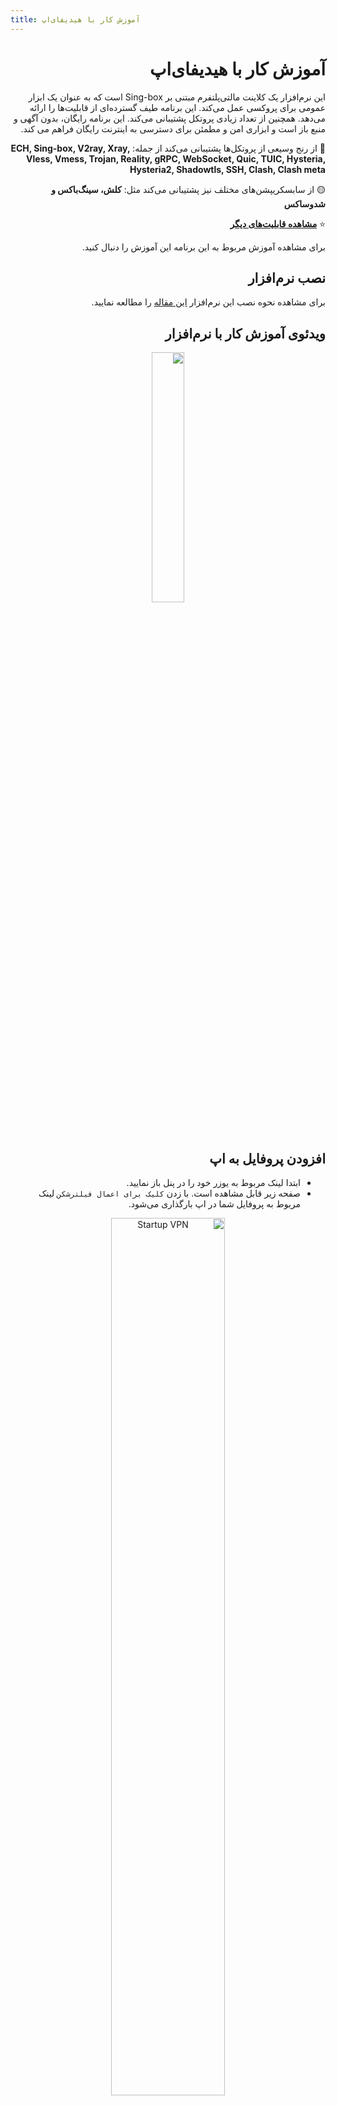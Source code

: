 ```yaml
---
title: آموزش کار با هیدیفای‌اپ
---
```


<div dir="rtl">


# آموزش کار با هیدیفای‌‌اپ
این نرم‌افزار یک کلاینت مالتی‌پلتفرم مبتنی بر Sing-box است که به عنوان یک ابزار عمومی برای پروکسی عمل می‌کند. این برنامه طیف گسترده‌ای از قابلیت‌ها را ارائه می‌دهد. همچنین از تعداد زیادی پروتکل پشتیبانی می‌کند. این برنامه رایگان، بدون آگهی و منبع باز است و ابزاری امن و مطمئن برای دسترسی به اینترنت رایگان فراهم می کند. 

🚀 از رنج وسیعی از پروتکل‌ها پشتیبانی می‌کند از جمله: 
**ECH, Sing-box, V2ray, Xray, Vless, Vmess, Trojan, Reality, gRPC, WebSocket, Quic, TUIC, Hysteria, Hysteria2, Shadowtls, SSH, Clash, Clash meta**

🟡 از سابسکریپشن‌های مختلف نیز پشتیبانی می‌کند مثل: **کلش، سینگ‌باکس و شدوساکس**

⭐ **[مشاهده قابلیت‌های دیگر](https://github.com/hiddify/hiddify-next/blob/main/README_fa.md#-%D8%A7%D9%85%DA%A9%D8%A7%D9%86%D8%A7%D8%AA-%D8%A7%D8%B5%D9%84%DB%8C)**


برای مشاهده آموزش مربوط به این برنامه این آموزش را دنبال کنید. 


## نصب نرم‌افزار
برای مشاهده نحوه نصب این نرم‌افزار [این مقاله](https://github.com/hiddify/hiddify-next/wiki/%D8%A2%D9%85%D9%88%D8%B2%D8%B4-%D9%86%D8%B5%D8%A8-%D9%86%D8%B1%D9%85%E2%80%8C%D8%A7%D9%81%D8%B2%D8%A7%D8%B1-%D9%87%DB%8C%D8%AF%DB%8C%D9%81%D8%A7%DB%8C%E2%80%8C%D9%86%DA%A9%D8%B3%D8%AA) را مطالعه نمایید.
<br>

## ویدئوی آموزش کار با نرم‌افزار

<div align=center>

<a href="https://www.youtube.com/watch?v=EjHjLQbC40E"><img width="32%" src="https://github.com/hiddify/hiddify-next/assets/125398461/ea1480af-e7a8-4add-b0f2-600ace5efd4b" /></a>

</div>

## افزودن پروفایل به اپ

* ابتدا لینک مربوط به یوزر خود را در پنل باز نمایید.
* صفحه زیر قابل مشاهده است. با زدن `کلیک برای اعمال فیلترشکن` لینک مربوط به پروفایل شما در اپ بارگذاری می‌شود. 

<div align=center>

<img width=60% alt="Startup VPN" src="https://github.com/hiddify/Hiddify-Server/assets/125398461/97b48dca-e8b2-47e2-bc78-5912609662f9">

</div>

* اگر به صورت خودکار لینک پروفایل اضافه نشد، این صفحه باز می‌شود. کافیه روی `کپی لینک` بزنید تا لینک پروفایل کپی شود.

<div align=center>

<img width=60% alt="Copy link" src="https://github.com/hiddify/Hiddify-Server/assets/125398461/1853e246-161f-46a1-b3da-9f795765c303">

</div>

* حالا وارد برنامه شوید و در صفحه `خانه` روی دکمه `+` در بالا سمت چپ بزنید، تا صفحه افزودن پروفایل جدید ظاهر شود.

<div align=center>
<img width="60%" alt="Add profile" src="https://github.com/hiddify/Hiddify-Server/assets/125398461/96ece1f2-17d9-466c-a6a7-f4e25dc05149">
</div>

* در این صفحه به دو روش می‌توانید لینک کپی شده را اضافه نمایید.

> روش اول: روی `افزودن از کلیپ‌بورد` بزنید. لینک کپی شده به صورت خودکار اضافه می‌گردد.

<div align=center>
<img width=60% alt="Add from clipboard" src="https://github.com/hiddify/Hiddify-Server/assets/125398461/f784859e-3a27-4bbc-b0d2-9cbe072beb8c">
</div>

> روش دوم: روی افزودن دستی بزنید، در صفحه بعد یک نام دلخواه در فیلد `نام` وارد کنید و لینک را در فیلد `لینک` کپی کنید. سپس دکمه `ذخیره` را بزنید.

<div align=center>
<img width=60% alt="Manual input" src="https://github.com/hiddify/Hiddify-Server/assets/125398461/bb222a5a-b596-43bf-81b3-deceb9ec04f9">
</div>


## افزودن کانفیگ تکی

* برای این کار در صفحه کاربر بروید و `تمام کانفیگ‌ها` را بزنید.

<div align=center>
<img width=80% alt="All configs" src="https://github.com/hiddify/Hiddify-Server/assets/125398461/ada2d057-c85c-4693-bef6-df146fd47b67">
</div>


* در لیست نمایش داده شده، کانفیگ تکی مورد نظر خود را انتخاب نمایید.

* کپی را بزنید تا کانفیگ کپی شود.

<div align=center>

<img width=30% src="https://github.com/hiddify/hiddify-config/assets/125398461/b8a76e41-4db4-45ac-be27-856f6ec9182e" />

</div>

* وارد برنامه شوید و دکمه `+` را بزنید.
* افزودن از کلیپ‌بورد را بزنید.

<div align=center>
<img width=60% alt="Config input" src="https://github.com/hiddify/Hiddify-Server/assets/125398461/17f73dcf-ede0-451d-9dc2-4524395a5fdc">
</div>

* کانفیگ به برنامه اضافه می‌گردد.

## آموزش کار با برنامه

### اتصال به فیلترشکن

* وقتی پروفایل اضافه شد، چنین حالتی در صفحه خانه مشاهده می‌کنید.

<div align=center>
<img width=60% alt="Home page" src="https://github.com/hiddify/Hiddify-Server/assets/125398461/16f7d8f2-d721-4a8d-a837-c2ac22290ca1">
</div>

* کافیه روی دکمه اتصال وسط صفحه بزنید تا فیلترشکن وصل شود.

<div align=center>
<img width=60% alt="Connection" src="https://github.com/hiddify/Hiddify-Server/assets/125398461/2ed08762-a297-446e-ad74-f03770b92d08">

</div>

* در صورت نیاز به آپدیت پروفایل روی این دکمه کلیک کنید.

<div align=center>

<img width=60% alt="update profile" src="https://github.com/hiddify/Hiddify-Server/assets/125398461/4010fe97-f119-44ca-851b-ad7bcbbbf07b">

</div>

* در صورت نیاز به تغییر پروفایل روی بخش پروفایل کلیک کنید و از لیست باز شده پروفایل مورد نظر را انتخاب نمایید.

<div align=center>

<img width=60% alt="profile section" src="https://github.com/hiddify/Hiddify-Server/assets/125398461/28ff97f0-0226-47e1-a4df-9818c0908b82">

</div>

* در این قسمت می‌توانید پروفایل‌ها را ویرایش نمایید.

<div align=center>
<img width=60% alt="Edit profile" src="https://github.com/hiddify/Hiddify-Server/assets/125398461/d7e2293e-49e7-4a2b-b124-25a435fc87ae">

</div>



### مشاهده و تست پروکسی‌ها

* برای مشاهده پروکسی‌ها، ابتدا فیلترشکن را متصل نمایید.
* سپس به منوی `پروکسی‌ها` بروید.
* در این صفحه، پروکسی‌ها یا کانفیگ‌های مربوط به پروفایل، یا کانفیگ تکی اضافه شده به نرم‌افزار نمایش داده می‌شوند.


<div align=center>
<img width=60% alt="proxies" src="https://github.com/hiddify/Hiddify-Server/assets/125398461/a2aee8b0-55fe-4022-a756-6dc1810f6018">
</div>

* به صورت خودکار فیلترشکن به بهترین پروکسی بر اساس تست متصل می‌شود اما شما هم می‌توانید پروکسی مورد نظر خود را انتخاب نمایید.
* در کنار این پروکسی‌ها میزان تاخیر آن‌ها نیز نمایش داده می‌شود.
* در صورتی نیاز به تست تاخیر، می‌بایست روی دکمه آن در پایین سمت چپ کلیک کنید.

<div align=center>
<img width=60% alt="ping test" src="https://github.com/hiddify/Hiddify-Server/assets/125398461/7f0fde6a-c828-4c00-97b7-db5e3203e43e">
</div>

* می‌توانید پروکسی‌ها را بر اساس نام، یا نتیجه تست با دکمه بالا سمت چپ مرتب نمایید.

<div align=center>
<img width=60% alt="sorting proxies" src="https://github.com/hiddify/Hiddify-Server/assets/125398461/e64ecbda-d351-4d31-b1df-1bb2308f00a1">
</div>




### تنظیمات عمومی نرم‌افزار
* در منوی `تنظیمات` می‌توانید `تنظیمات عمومی` را مشاهده کنید.

<div align=center>
<img width=60% alt="General Settings" src="https://github.com/hiddify/Hiddify-Server/assets/125398461/4fef0503-17bd-4947-b671-e3ee1401c4d9">

</div>


* با استفاده از منوی `زبان` می‌توانید زبان نرم‌افزار را تغییر دهید.
* با استفاده از `تم مود` می‌توانید تم مورد نظر خود را از بین دارک، لایت و یا حالت دستگاه انتخاب نمایید.
* دکمه `کاملا سیاه` تم دستگاه را به صورت کامل سیاه می‌کند.
* دکمه `اجرا با روشن شدن سیستم` باعت می‌شود که هنگامی که سیستم عامل برای بار اول بالا می‌آید، برنامه اجرا شود.
* دکمه `اجرای ساکت` باعث می‌شود موقع اجرای نرم‌افزار پنجره‌ای نمایش داده نشود و نرم‌افزار پس از اجرا صرفا در نوار ابزار پایین نمایش داده شود.

### تنظیمات پیشرفته
#### فعال‌سازی تونل
* برای فعال سازی تونل ابتدا می‌بایست برنامه را با دسترسی ادمین یا روت باز نمایید. این کار به ترتیب سیستم عامل‌های مختلف متفاوت است.
<br>

<details markdown="1"> <summary><b>فعال‌سازی برنامه با دسترسی ادمین در ویندوز</b></summary>

* اگر برنامه قبلا با دسترسی غیرادمین باز بوده، برنامه را ببندید. یعنی در نوار ابزارپایین روی آیکن برنامه راست کلیک کنید و `خروج` را بزنید.
* حالا در دسکتاپ یا در لیست برنامه‌های Start روی آیکون برنامه راست کلیک کنید و `Run as administrator` را بزنید.

<div align=center>

<img width=30% alt="Run ad admin" src="https://github.com/hiddify/Hiddify-Server/assets/125398461/9db385ec-8aba-47f5-a5b7-d2c34899fbc1">

</div>

* برنامه با دسترسی ادمین باز می‌شود.

</details>
<br>

<details markdown="1"> <summary><b>فعال‌سازی برنامه با دسترسی ادمین در مک</b></summary>

* اگر برنامه قبلا با دسترسی غیرادمین باز بوده، برنامه را ببندید. یعنی در نوار ابزاربالا روی آیکن برنامه راست کلیک کنید و `خروج` را بزنید.
* ترمینال را باز نمایید.
* حالا به `Applications `بروید. روی آیکن برنامه راست کلیک کنید و `Show contents` را بزنید.
* وارد پوشه MacOS شوید و فایل HiddifyNext را بگیرید و روی ترمینال رها کنید. با این کار آدرس مربوط به این فایل در ترمینال قرار می‌گیرد.
* دکمه‌های `ctrl+a` را بزنید تا در ترمینال به اول خط بیایید. حالا sudo را تایپ کنید. یعنی مثلا خواهید داشت.

<div dir=ltr>
`sudo \Applications\HiddifyNext.app\Contents\MacOS\HiddifyNext`
</div>

* حالا `Enter `بزنید تا برنامه با دسترسی ادمین اجرا گردد.

</details>
<br>

<details markdown="1"> <summary><b>فعال‌سازی برنامه با دسترسی روت در لینوکس</b></summary>

* اگر برنامه قبلا با دسترسی غیرادمین باز بوده، برنامه را ببندید. یعنی در نوار ابزار روی آیکن برنامه راست کلیک کنید و `خروج` را بزنید.
* حالا ترمینال را باز نمایید و اگر مثلا برنامه در پوشه `Downloads ` در `Home `باشد، بنابراین دستور زیر را اجرا نمایید تا برنامه با سطح دسترسی روت اجرا شود.

<div dir=ltr>

```
sudo ~/Downloads/hiddify-linux-x64.AppImage
```
</div>

> نکته: اگر برنامه در مسیر دیگری قرار داشت، بر اساس آن دستور بالا را تغییر دهید.


</details>
<br>

* حالا که برنامه با سطح دسترسی ادمین یا روت باز شد، کافیه به منوی `تنظیمات` بروید.
* در بخش `پیشرفته` وارد `تنظیمات کانفیگ` شوید.
* دکمه `فعال‌سازی تونل` را روشن کنید.

<div align=center>

<img width=60% alt="Enable TUN" src="https://github.com/hiddify/Hiddify-Server/assets/125398461/f3c627d8-aec7-464e-a437-fa5553954fb7">
</div>

* حالا به منوی `خانه` بروید و `دکمه اتصال` را بزنید تا سبز شود.
